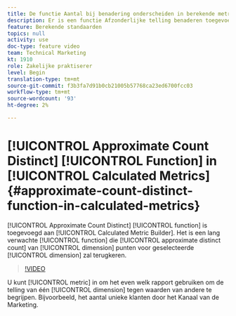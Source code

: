 ```yaml
---
title: De functie Aantal bij benadering onderscheiden in berekende metriek
description: Er is een functie Afzonderlijke telling benaderen toegevoegd aan de functie Berekende metrische bouwer. Het is een lang verwachte functie die de benaderende verschillende telling van afmetingspunten voor een geselecteerde afmeting zal terugkeren.
feature: Berekende standaarden
topics: null
activity: use
doc-type: feature video
team: Technical Marketing
kt: 1910
role: Zakelijke praktiserer
level: Begin
translation-type: tm+mt
source-git-commit: f3b3fa7d91b0cb21005b57768ca23ed6700fcc03
workflow-type: tm+mt
source-wordcount: '93'
ht-degree: 2%

---
```



# [!UICONTROL Approximate Count Distinct] [!UICONTROL Function] in  [!UICONTROL Calculated Metrics]{#approximate-count-distinct-function-in-calculated-metrics}

[!UICONTROL Approximate Count Distinct] [!UICONTROL function] is toegevoegd aan [!UICONTROL Calculated Metric Builder]. Het is een lang verwachte [!UICONTROL function] die [!UICONTROL approximate distinct count] van [!UICONTROL dimension] punten voor geselecteerde [!UICONTROL dimension] zal terugkeren.

>[!VIDEO](https://video.tv.adobe.com/v/23722/?quality=12)

U kunt [!UICONTROL metric] in om het even welk rapport gebruiken om de telling van één [!UICONTROL dimension] tegen waarden van andere te begrijpen. Bijvoorbeeld, het aantal unieke klanten door het Kanaal van de Marketing.

